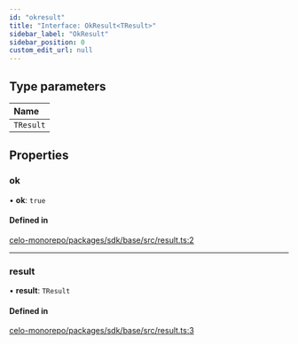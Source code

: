 ```yaml
---
id: "okresult"
title: "Interface: OkResult<TResult>"
sidebar_label: "OkResult"
sidebar_position: 0
custom_edit_url: null
---
```


## Type parameters

| Name |
| :------ |
| `TResult` |

## Properties

### ok

• **ok**: ``true``

#### Defined in

[celo-monorepo/packages/sdk/base/src/result.ts:2](https://github.com/celo-org/docs/blob/36f0e03d3/celo-monorepo/packages/sdk/base/src/result.ts#L2)

___

### result

• **result**: `TResult`

#### Defined in

[celo-monorepo/packages/sdk/base/src/result.ts:3](https://github.com/celo-org/docs/blob/36f0e03d3/celo-monorepo/packages/sdk/base/src/result.ts#L3)
